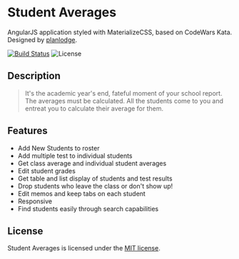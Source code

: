 # Student Averages

AngularJS application styled with MaterializeCSS, based on CodeWars Kata. Designed by [planlodge](http://planlodge.com).

[![Build Status](https://travis-ci.org/stevenbenner/jquery-powertip.svg?branch=master)](https://travis-ci.org/stevenbenner/jquery-powertip)
![License](https://img.shields.io/packagist/l/doctrine/orm.svg)

## Description

> It's the academic year's end, fateful moment of your school report. The averages must be calculated. All the students come to you and entreat you to calculate their average for them.

## Features
- Add New Students to roster
- Add multiple test to individual students
- Get class average and individual student averages
- Edit student grades
- Get table and list display of students and test results
- Drop students who leave the class or don't show up!
- Edit memos and keep tabs on each student
- Responsive
- Find students easily through search capabilities

## License

Student Averages is licensed under the [MIT license](http://opensource.org/licenses/MIT).
